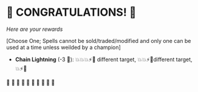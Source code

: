 # :sparkler: CONGRATULATIONS! :sparkler: 
*Here are your rewards*

[Choose One; Spells cannot be sold/traded/modified and only one can be used at a time unless weilded by a champion]
- **Chain Lightning** (-3 :large_blue_diamond:): :boom::boom::boom::zap::twisted_rightwards_arrows: different target, :boom::boom::zap::twisted_rightwards_arrows:different target, :boom::zap::twisted_rightwards_arrows:

:sparkler: :sparkler: :sparkler: :sparkler: :sparkler: :sparkler: :sparkler: :sparkler: :sparkler: :sparkler: 